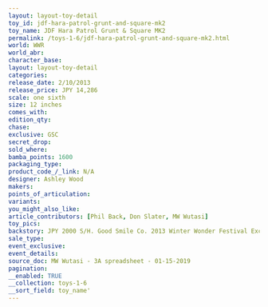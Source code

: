 ```yaml
---
layout: layout-toy-detail 
toy_id: jdf-hara-patrol-grunt-and-square-mk2
toy_name: JDF Hara Patrol Grunt & Square MK2
permalink: /toys-1-6/jdf-hara-patrol-grunt-and-square-mk2.html
world: WWR
world_abr: 
character_base: 
layout: layout-toy-detail
categories: 
release_date: 2/10/2013
release_price: JPY 14,286
scale: one sixth
size: 12 inches
comes_with: 
edition_qty: 
chase: 
exclusive: GSC
secret_drop: 
sold_where: 
bamba_points: 1600
packaging_type: 
product_code_/_link: N/A
designer: Ashley Wood
makers: 
points_of_articulation: 
variants: 
you_might_also_like: 
article_contributors: [Phil Back, Don Slater, MW Wutasi]
toy_pics: 
backstory: JPY 2000 S/H. Good Smile Co. 2013 Winter Wonder Festival Exclusive
sale_type: 
event_exclusive: 
event_details: 
source_doc: MW Wutasi - 3A spreadsheet - 01-15-2019
pagination: 
__enabled: TRUE
__collection: toys-1-6
__sort_field: toy_name'
---
```

